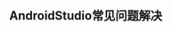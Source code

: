 <!--
 * @Author: guofeng
 * @Date: 2020-11-08 17:00:04
 * @LastEditTime: 2020-11-08 17:00:27
 * @LastEditors: guofeng
 * @Description: 
 * @FilePath: /markdown-notes/AndroidStudio常见问题解决/README.md
 * @
-->
## AndroidStudio常见问题解决